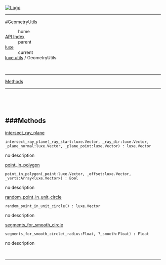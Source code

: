 
[![Logo](../../../images/logo.png)](../../../index.html)

---

#GeometryUtils


&emsp;&emsp;&emsp;home   
[API Index](../../../api/index.html#luxe.utils)   
&emsp;&emsp;&emsp;parent    
[luxe](../)     
&emsp;&emsp;&emsp;current    
[luxe.utils](./) / GeometryUtils

<br/>

---


[Methods](#Methods)   


---

&nbsp;   

&nbsp;   

<a class="lift" name="Methods" ></a>
###Methods   
---
<a class="lift" name="intersect_ray_plane" href="#intersect_ray_plane">intersect_ray_plane</a>



`intersect_ray_plane(_ray_start:luxe.Vector, _ray_dir:luxe.Vector, _plane_normal:luxe.Vector, _plane_point:luxe.Vector) : luxe.Vector`

<span class="small_desc_flat"> no description </span>   

<a class="lift" name="point_in_polygon" href="#point_in_polygon">point_in_polygon</a>



`point_in_polygon(_point:luxe.Vector, _offset:luxe.Vector, _verts:Array<luxe.Vector>) : Bool`

<span class="small_desc_flat"> no description </span>   

<a class="lift" name="random_point_in_unit_circle" href="#random_point_in_unit_circle">random_point_in_unit_circle</a>



`random_point_in_unit_circle() : luxe.Vector`

<span class="small_desc_flat"> no description </span>   

<a class="lift" name="segments_for_smooth_circle" href="#segments_for_smooth_circle">segments_for_smooth_circle</a>



`segments_for_smooth_circle(_radius:Float, ?_smooth:Float) : Float`

<span class="small_desc_flat"> no description </span>   



&nbsp;
&nbsp;
&nbsp;

---  


&nbsp;   
&nbsp;   